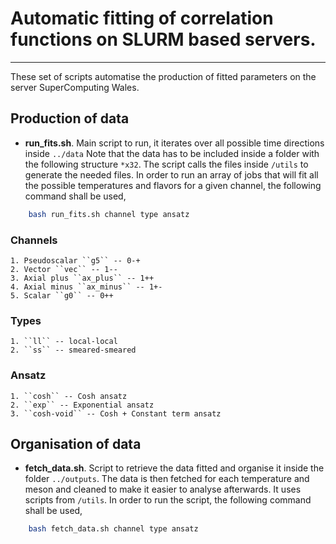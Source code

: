 # Automatic fitting of correlation functions on SLURM based servers.
---

These set of scripts automatise the production of fitted parameters on the
server SuperComputing Wales. 

## Production of data

* __run_fits.sh__. Main script to run, it iterates over all possible time directions
inside `../data` Note that the data has to be included inside a folder with the 
following structure `*x32`. The script calls the files inside `/utils` to generate
the needed files. In order to run an array of jobs that will fit all the possible
temperatures and flavors for a given channel, the following command shall be used,

```bash
    bash run_fits.sh channel type ansatz
```

### Channels
    1. Pseudoscalar ``g5`` -- 0-+
    2. Vector ``vec`` -- 1--
    3. Axial plus ``ax_plus`` -- 1++
    4. Axial minus ``ax_minus`` -- 1+-
    5. Scalar ``g0`` -- 0++

### Types
    1. ``ll`` -- local-local
    2. ``ss`` -- smeared-smeared

### Ansatz
    1. ``cosh`` -- Cosh ansatz
    2. ``exp`` -- Exponential ansatz
    3. ``cosh-void`` -- Cosh + Constant term ansatz

## Organisation of data 

* __fetch_data.sh__. Script to retrieve the data fitted and organise it inside the folder
`../outputs`. The data is then fetched for each temperature and meson and cleaned to make
it easier to analyse afterwards. It uses scripts from `/utils`. In order to run the
script, the following command shall be used,

```bash
    bash fetch_data.sh channel type ansatz
```
